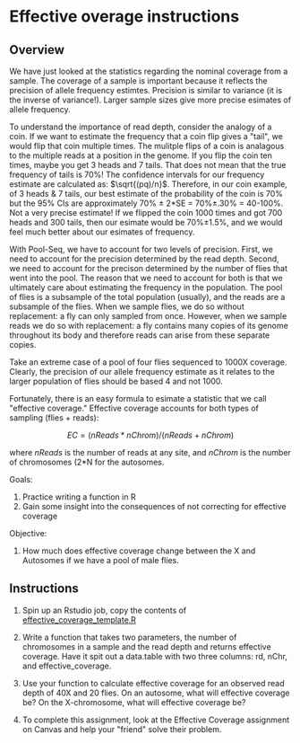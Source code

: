 # **Effective overage instructions**

## Overview
We have just looked at the statistics regarding the nominal coverage from a sample. The coverage of a sample is important because it reflects the precision of allele frequency estimtes. Precision is similar to variance (it is the inverse of variance!). Larger sample sizes give more precise esimates of allele frequency.

To understand the importance of read depth, consider the analogy of a coin. If we want to estimate the frequency that a coin flip gives a "tail", we would flip that coin multiple times. The mulitple flips of a coin is analagous to the multiple reads at a position in the genome. If you flip the coin ten times, maybe you get 3 heads and 7 tails. That does not mean that the true frequency of tails is 70%! The confidence intervals for our frequency estimate are calculated as: $\sqrt{(pq)/n}$. Therefore, in our coin example, of 3 heads & 7 tails, our best estimate of the probability of the coin is 70% but the 95% CIs are approximately 70% ± 2*SE = 70%±.30% = 40-100%. Not a very precise estimate! If we flipped the coin 1000 times and got 700 heads and 300 tails, then our esimate would be 70%±1.5%, and we would feel much better about our esimates of frequency.

With Pool-Seq, we have to account for two levels of precision. First, we need to account for the precision determined by the read depth. Second, we need to account for the precison determined by the number of flies that went into the pool. The reason that we need to account for both is that we ultimately care about estimating the frequency in the population. The pool of flies is a subsample of the total population (usually), and the reads are a subsample of the flies. When we sample flies, we do so without replacement: a fly can only sampled from once. However, when we sample reads we do so with replacement: a fly contains many copies of its genome throughout its body and therefore reads can arise from these separate copies.

Take an extreme case of a pool of four flies sequenced to 1000X coverage. Clearly, the precision of our allele frequency estimate as it relates to the larger population of flies should be based 4 and not 1000.

Fortunately, there is an easy formula to esimate a statistic that we call "effective coverage." Effective coverage accounts for both types of sampling (flies + reads):

$$EC={(nReads * nChrom)/(nReads + nChrom)}$$

where $nReads$ is the number of reads at any site, and $nChrom$ is the number of chromosomes (2*N for the autosomes.

Goals:
1. Practice writing a function in R
2. Gain some insight into the consequences of not correcting for effective coverage

Objective:
1. How much does effective coverage change between the X and Autosomes if we have a pool of male flies.

## Instructions
1. Spin up an Rstudio job, copy the contents of [effective_coverage_template.R](/Module_5/effective_coverage_template.R)

2. Write a function that takes two parameters, the number of chromosomes in a sample and the read depth and returns effective coverage. Have it spit out a data.table with two three columns: rd, nChr, and effective_coverage.

3. Use your function to calculate effective coverage for an observed read depth of 40X and 20 flies. On an autosome, what will effective coverage be? On the X-chromosome, what will effective coverage be?

4. To complete this assignment, look at the Effective Coverage assignment on Canvas and help your "friend" solve their problem.
